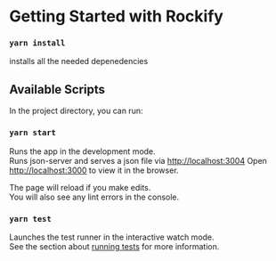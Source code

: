 # Getting Started with Rockify

### `yarn install`

installs all the needed depenedencies

## Available Scripts

In the project directory, you can run:

### `yarn start`

Runs the app in the development mode.\
Runs json-server and serves a json file via [http://localhost:3004](http://localhost:3004)
Open [http://localhost:3000](http://localhost:3000) to view it in the browser.

The page will reload if you make edits.\
You will also see any lint errors in the console.

### `yarn test`

Launches the test runner in the interactive watch mode.\
See the section about [running tests](https://facebook.github.io/create-react-app/docs/running-tests) for more information.
